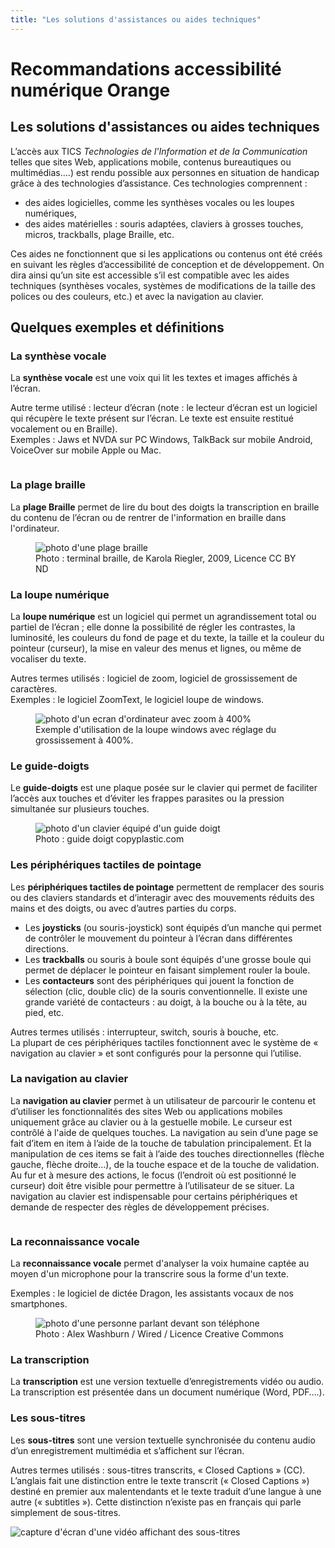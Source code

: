 ```yaml
---
title: "Les solutions d'assistances ou aides techniques"
---
```


# Recommandations accessibilité numérique Orange

## Les solutions d'assistances ou aides techniques

L’accès aux <abbr>TICS</abbr> <i>Technologies de l'Information et de la Communication</i> telles que sites Web, applications mobile, contenus bureautiques ou multimédias….) est rendu possible aux personnes en situation de handicap grâce à des technologies  d’assistance. Ces technologies comprennent :

* des aides logicielles, comme les synthèses vocales ou les loupes numériques,
* des aides matérielles : souris adaptées, claviers à grosses touches, micros, trackballs, plage Braille, etc.

Ces aides ne fonctionnent que si les applications ou contenus ont été créés en suivant les règles d’accessibilité de conception et de développement. On dira ainsi qu’un site est accessible s’il est compatible avec les aides techniques (synthèses vocales, systèmes de modifications de la taille des polices ou des couleurs, etc.) et avec la navigation au clavier.

## Quelques exemples et définitions

### La synthèse vocale
La **synthèse vocale** est une voix qui lit les textes et images affichés à l’écran.  

Autre terme utilisé : lecteur d’écran (note : le lecteur d’écran est un logiciel qui récupère le texte présent sur l’écran. Le texte est ensuite  restitué vocalement ou en Braille).  
Exemples : Jaws et NVDA sur PC Windows, TalkBack sur mobile Android, VoiceOver sur mobile Apple ou Mac.

<img src="./images/audio.jpg" alt="" class="img-fluid">


### La plage braille
La **plage Braille** permet de lire du bout des doigts la transcription en braille du contenu de l’écran ou de rentrer de l'information en braille dans l'ordinateur. 

<figure>
    <img src="./images/plage-braille.jpg" alt="photo d'une plage braille" class="img-fluid">
    <figcaption>Photo : terminal braille, de Karola Riegler, 2009, Licence CC BY ND</figcaption>
</figure>

### La loupe numérique

La **loupe numérique** est un logiciel qui permet un agrandissement total ou partiel de l’écran ; elle donne la possibilité de régler les contrastes, la luminosité, les couleurs du fond de page et du texte, la taille et la couleur du pointeur (curseur), la mise en valeur des menus et lignes, ou même de vocaliser du texte.  

Autres termes utilisés : logiciel de zoom, logiciel de grossissement de caractères.  
Exemples : le logiciel ZoomText, le logiciel loupe de windows.

<figure>
    <img src="./images/loupe.jpg" alt="photo d'un ecran d'ordinateur avec zoom à 400%" class="img-fluid">
    <figcaption>Exemple d'utilisation de la loupe windows avec réglage du grossissement à 400%.</figcaption>
</figure>

### Le guide-doigts
Le **guide-doigts** est une plaque posée sur le clavier qui permet de faciliter l’accès aux touches et d’éviter les frappes parasites ou la pression simultanée sur plusieurs touches.

<figure>
    <img src="./images/guidedoigt.jpg" alt="photo d'un clavier équipé d'un guide doigt" class="img-fluid">
    <figcaption>Photo : guide doigt copyplastic.com</figcaption>
</figure>

### Les périphériques tactiles de pointage

Les **périphériques tactiles de pointage** permettent de remplacer des souris ou des claviers standards et d’interagir avec des mouvements réduits des mains et des doigts, ou avec d’autres parties du corps.
* Les **joysticks** (ou souris-joystick) sont équipés d’un manche qui permet de contrôler le mouvement du pointeur à l’écran dans différentes directions. 
* Les **trackballs** ou souris à boule sont équipés d'une grosse boule qui permet de déplacer le pointeur en faisant simplement rouler la boule.
* Les **contacteurs** sont des périphériques qui jouent la fonction de sélection (clic, double clic) de la souris conventionnelle. Il existe une grande variété de contacteurs : au doigt, à la bouche ou à la tête, au pied, etc.

Autres termes utilisés : interrupteur, switch, souris à bouche, etc.  
La plupart de ces périphériques tactiles fonctionnent avec le système de « navigation au clavier » et sont configurés pour la personne qui l’utilise.

### La navigation au clavier

La **navigation au clavier** permet à un utilisateur de parcourir le contenu et d’utiliser les fonctionnalités des sites Web ou applications mobiles uniquement grâce au clavier ou à la gestuelle mobile. Le curseur est contrôlé à l'aide de quelques touches. La navigation au sein d’une page se fait d’item en item à l’aide de la touche de tabulation principalement. Et la manipulation de ces items se fait à l’aide des touches directionnelles (flèche gauche, flèche droite…), de la touche espace et de la touche de validation. Au fur et à mesure des actions, le focus (l’endroit où est positionné le curseur) doit être visible pour permettre à l’utilisateur de se situer.
La  navigation au clavier est indispensable pour certains périphériques et demande de respecter des règles de développement précises. 

<img src="./images/clavier.jpg" alt="" class="img-fluid">

### La reconnaissance vocale

La **reconnaissance vocale** permet d'analyser la voix humaine captée au moyen d'un microphone pour la transcrire sous la forme d'un texte.  

Exemples : le logiciel de dictée Dragon, les assistants vocaux de nos smartphones.

<figure>
    <img src="./images/vocale.jpg" alt="photo d'une personne parlant devant son téléphone" class="img-fluid">
    <figcaption>Photo : Alex Washburn / Wired / Licence Creative Commons</figcaption>
</figure>

### La transcription

La **transcription** est une version textuelle d’enregistrements vidéo ou audio. La transcription est présentée dans un document numérique (Word, PDF….).

### Les sous-titres

Les **sous-titres** sont une version textuelle synchronisée du contenu audio d’un enregistrement multimédia et s’affichent sur l’écran.  

Autres termes utilisés : sous-titres transcrits, « <span lang="en">Closed Captions</span> » (CC). L’anglais fait une distinction entre le texte transcrit (« <span lang="en">Closed Captions</span> ») destiné en premier aux malentendants et le texte traduit d’une langue à une autre (« <span lang="en">subtitles </span>»). Cette distinction n’existe pas en français qui parle simplement de sous-titres.  

<img src="./images/soustitres.jpg" alt="capture d'écran d'une vidéo affichant des sous-titres" class="img-fluid">    

